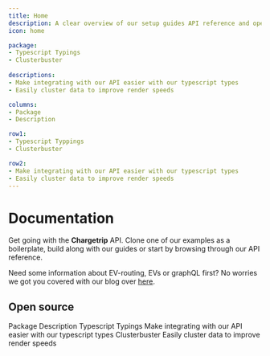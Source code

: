 ```yaml
---
title: Home
description: A clear overview of our setup guides API reference and open source projects.
icon: home

package: 
- Typescript Typings
- Clusterbuster
  
descriptions: 
- Make integrating with our API easier with our typescript types
- Easily cluster data to improve render speeds

columns:
- Package
- Description

row1:
- Typescript Typpings
- Clusterbuster

row2:
- Make integrating with our API easier with our typescript types
- Easily cluster data to improve render speeds
---
```


# Documentation

Get going with the **Chargetrip** API. Clone one of our examples as a boilerplate, build along with our guides or start by browsing through our API reference.

Need some information about EV-routing, EVs or graphQL first? No worries we got you covered with our blog over [here](https://medium.com/chargetrip).

<examples title="Clone an example">
    <!-- Cars -->
    <example 
        href="https://chargetrip.github.io/examples/car/" 
        img="cars-example.png" 
        title="Query cars" 
        tag-line="Web" 
        description="Quickly fetch a list of cars with additional data." 
        category="Cars">
    </example>
    <example 
        href="https://chargetrip.github.io/examples/state-of-charge/" 
        img="state-of-charge-example.png" 
        title="State of Charge" 
        tag-line="Web" 
        description="Mutate the state of charge and reroute the journey" 
        category="Cars">
    </example>
    <!-- Stations -->
    <example 
        href="https://chargetrip.github.io/examples/stations/" 
        img="stations-example.png" 
        title="Query stations" 
        tag-line="Web" 
        description="Query the 20 closest stations and show them on a map." 
        category="Stations">
    </example>
    <example 
        href="https://chargetrip.github.io/examples/station-info/" 
        img="stations-info-example.png" 
        title="Query specific station" 
        tag-line="Web" 
        description="Query and parse a complete set of station data" 
        category="Stations">
    </example>
    <example 
        href="https://chargetrip.github.io/examples/stations-along-route/" 
        img="alternative-stations-example.png" 
        title="Stations along the route" 
        tag-line="Web" 
        description="Query and display alternative stations along a route" 
        category="Stations">
    </example>
    <!-- Routes -->
    <example 
        href="https://chargetrip.github.io/examples/route/" 
        img="route-example.png" 
        title="Build a route" 
        tag-line="Web" 
        description="Query and mutate route information and plot it on a map" 
        category="Routes">
    </example>
    <example 
        href="https://chargetrip.github.io/examples/elevation-plot/" 
        img="elevation-example.png" 
        title="Elevation Plot" 
        tag-line="Web" 
        description="Grab the elevation profile from a route and plot it on a graph" 
        category="Routes">
    </example>
    <example 
        href="https://chargetrip.github.io/examples/alternative-routes/" 
        img="alternative-routes-example.png" 
        title="Alternative routes" 
        tag-line="Web" 
        description="Query and render alternative routes" 
        category="Routes">
    </example>
    <!-- Tiles -->
    <example 
        href="https://chargetrip.github.io/examples/tile-server/?provider=eco#eco" 
        img="tile-service-example.png" 
        title="Vector tile service" 
        tag-line="Web" 
        description="Show stations on a map using our Vector Tile Server" 
        category="Tiles">
    </example>
</examples>

## Open source
<c-table>
    <c-row>
        <c-cell tag="th">Package</c-cell>
        <c-cell tag="th">Description</c-cell>
    </c-row>
    <c-row url="https://github.com/chargetrip/types">
        <c-cell font-weight="semibold">Typescript Typings</c-cell>
        <c-cell>Make integrating with our API easier with our typescript types</c-cell>
    </c-row>
    <c-row url="https://github.com/chargetrip/clusterbuster">
        <c-cell font-weight="semibold">Clusterbuster</c-cell>
        <c-cell>Easily cluster data to improve render speeds</c-cell>
    </c-row>
</c-table>


